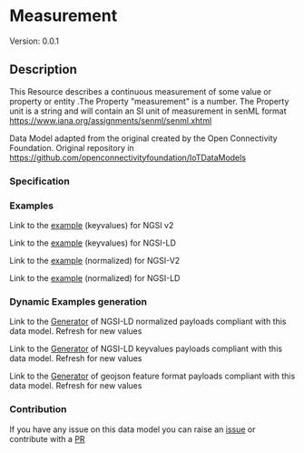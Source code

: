 # Measurement
Version: 0.0.1

## Description 

This Resource describes a continuous measurement of some value or property or entity .The Property "measurement" is a number. The Property unit is a string and will contain an SI unit of measurement in senML format  https://www.iana.org/assignments/senml/senml.xhtml

Data Model adapted from the original created by the Open Connectivity Foundation. Original repository in https://github.com/openconnectivityfoundation/IoTDataModels
### Specification
### Examples

Link to the [example](https://smart-data-models.github.io/dataModel.OCF/Measurement/examples/example.json) (keyvalues) for NGSI v2

Link to the [example](https://smart-data-models.github.io/dataModel.OCF/Measurement/examples/example.jsonld) (keyvalues) for NGSI-LD

Link to the [example](https://smart-data-models.github.io/dataModel.OCF/Measurement/examples/example-normalized.json) (normalized) for NGSI-V2

Link to the [example](https://smart-data-models.github.io/dataModel.OCF/Measurement/examples/example-normalized.jsonld) (normalized) for NGSI-LD
### Dynamic Examples generation

Link to the [Generator](https://smartdatamodels.org/extra/ngsi-ld_generator.php?schemaUrl=https://raw.githubusercontent.com/smart-data-models/dataModel.OCF/master/Measurement/schema.json&email=info@smartdatamodels.org) of NGSI-LD normalized payloads compliant with this data model. Refresh for new values

Link to the [Generator](https://smartdatamodels.org/extra/ngsi-ld_generator_keyvalues.php?schemaUrl=https://raw.githubusercontent.com/smart-data-models/dataModel.OCF/master/Measurement/schema.json&email=info@smartdatamodels.org) of NGSI-LD keyvalues payloads compliant with this data model. Refresh for new values

Link to the [Generator](https://smartdatamodels.org/extra/geojson_features_generator.php?schemaUrl=https://raw.githubusercontent.com/smart-data-models/dataModel.OCF/master/Measurement/schema.json&email=info@smartdatamodels.org) of geojson feature format payloads compliant with this data model. Refresh for new values
### Contribution

 If you have any issue on this data model you can raise an [issue](https://github.com/smart-data-models/dataModel.OCF/issues)  or contribute with a [PR](https://github.com/smart-data-models/dataModel.OCF/pulls)